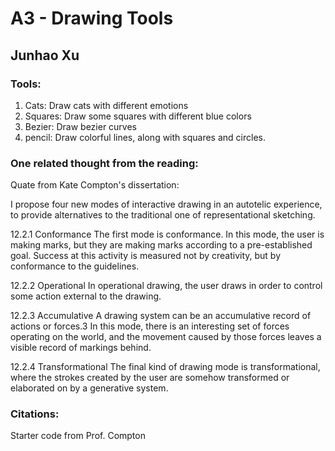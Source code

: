 # A3 - Drawing Tools 
## Junhao Xu

### Tools:
1) Cats: Draw cats with different emotions
2) Squares: Draw some squares with different blue colors
3) Bezier: Draw bezier curves
4) pencil: Draw colorful lines, along with squares and circles.

### One related thought from the reading:

Quate from Kate Compton's dissertation:

I propose four new modes of interactive drawing in an autotelic experience, to provide alternatives to the traditional one of representational sketching.

12.2.1 Conformance
The first mode is conformance. In this mode, the user is making marks, but they are making marks according to a pre-established goal. Success at this activity is measured not by creativity, but by conformance to the guidelines.

12.2.2 Operational
In operational drawing, the user draws in order to control some action external to the drawing.

12.2.3 Accumulative
A drawing system can be an accumulative record of actions or forces.3 In this mode, there is an interesting set of forces operating on the world, and the movement caused by those forces leaves a visible record of markings behind.

12.2.4 Transformational
The final kind of drawing mode is transformational, where the strokes created by the user are somehow transformed or elaborated on by a generative system.

### Citations:
Starter code from Prof. Compton
